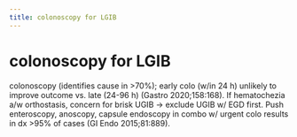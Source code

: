 ```yaml
---
title: colonoscopy for LGIB
---
```

# colonoscopy for LGIB

colonoscopy (identifies cause in >70%); early colo (w/in 24 h) unlikely to improve outcome vs. late (24-96 h) (Gastro 2020;158:168). If hematochezia a/w orthostasis, concern for brisk UGIB → exclude UGIB w/ EGD first. Push enteroscopy, anoscopy, capsule endoscopy in combo w/ urgent colo results in dx >95% of cases (GI Endo 2015;81:889).
